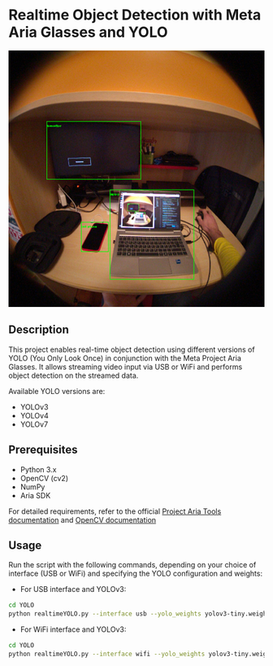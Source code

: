 # Realtime Object Detection with Meta Aria Glasses and YOLO

![Realtime YOLO](./images/RealTimeObjDet.PNG)

## Description
This project enables real-time object detection using different versions of YOLO (You Only Look Once) in conjunction with the Meta Project Aria Glasses. It allows streaming video input via USB or WiFi and performs object detection on the streamed data. 

Available YOLO versions are:
- YOLOv3
- YOLOv4
- YOLOv7

## Prerequisites
- Python 3.x
- OpenCV (cv2)
- NumPy
- Aria SDK

For detailed requirements, refer to the official [Project Aria Tools documentation](https://facebookresearch.github.io/projectaria_tools/docs/ARK/sdk) and [OpenCV documentation](https://docs.opencv.org/4.x/)

## Usage
Run the script with the following commands, depending on your choice of interface (USB or WiFi) and specifying the YOLO configuration and weights:
- For USB interface and YOLOv3:
```bash
cd YOLO
python realtimeYOLO.py --interface usb --yolo_weights yolov3-tiny.weights --yolo_cfg yolov3-tiny.cfg
```
- For WiFi interface and YOLOv3:
```bash
cd YOLO
python realtimeYOLO.py --interface wifi --yolo_weights yolov3-tiny.weights --yolo_cfg yolov3-tiny.cfg --device_ip 10.7.129.82
```


